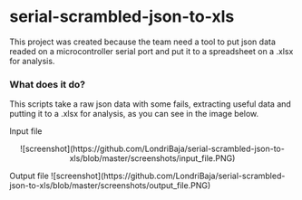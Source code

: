 
# serial-scrambled-json-to-xls

This project was created because the team need a tool to put json data readed on a microcontroller serial port and put it to a spreadsheet on a .xlsx for analysis.

### What does it do?  

This scripts take a raw json data with some fails, extracting useful data and putting it to a .xlsx for analysis, as you can see in the image below.

Input file  
<p align="center">
  ![screenshot](https://github.com/LondriBaja/serial-scrambled-json-to-xls/blob/master/screenshots/input_file.PNG)
</p>
Output file  
![screenshot](https://github.com/LondriBaja/serial-scrambled-json-to-xls/blob/master/screenshots/output_file.PNG)
